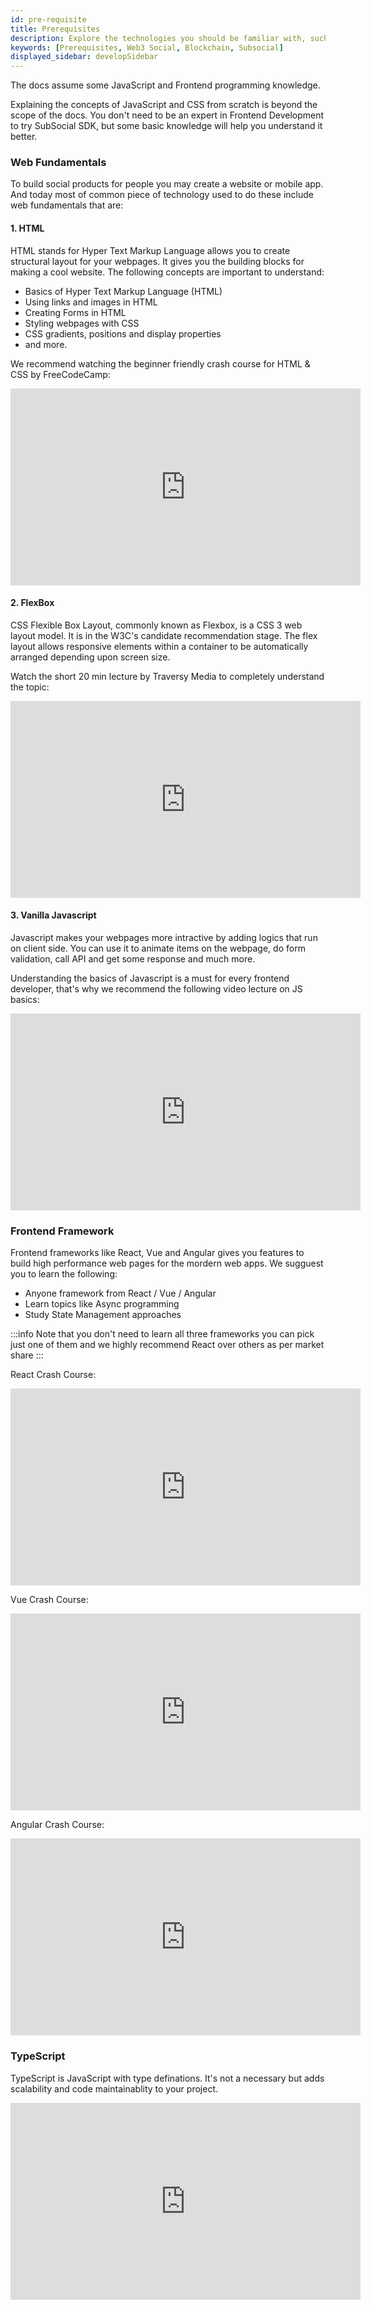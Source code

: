```yaml
---
id: pre-requisite
title: Prerequisites
description: Explore the technologies you should be familiar with, such as HTML, React, and TypeScript, in order to effectively build applications on top of Subsocial.
keywords: [Prerequisites, Web3 Social, Blockchain, Subsocial]
displayed_sidebar: developSidebar
---
```


The docs assume some JavaScript and Frontend programming knowledge.

Explaining the concepts of JavaScript and CSS from scratch is beyond the scope of the docs. You don't need to be an expert in Frontend Development to try SubSocial SDK, but some basic knowledge will help you understand it better.

### Web Fundamentals

To build social products for people you may create a website or mobile app. And today most of common piece of technology used to do these include web fundamentals that are:

#### 1. HTML
HTML stands for Hyper Text Markup Language allows you to create structural layout for your webpages. It gives you the building blocks for making a cool website. The following concepts are important to understand:

- Basics of Hyper Text Markup Language (HTML)
- Using links and images in HTML
- Creating Forms in HTML
- Styling webpages with CSS
- CSS gradients, positions and display properties
- and more.

We recommend watching the beginner friendly crash course for HTML & CSS by FreeCodeCamp:
<iframe width="560" height="315" src="https://www.youtube.com/embed/mU6anWqZJcc" title="YouTube video player" frameborder="0" allow="accelerometer; autoplay; clipboard-write; encrypted-media; gyroscope; picture-in-picture" allowfullscreen></iframe>

#### 2. FlexBox
CSS Flexible Box Layout, commonly known as Flexbox, is a CSS 3 web layout model. It is in the W3C's candidate recommendation stage. The flex layout allows responsive elements within a container to be automatically arranged depending upon screen size.

Watch the short 20 min lecture by Traversy Media to completely understand the topic:
<iframe width="560" height="315" src="https://www.youtube.com/embed/JJSoEo8JSnc" title="YouTube video player" frameborder="0" allow="accelerometer; autoplay; clipboard-write; encrypted-media; gyroscope; picture-in-picture" allowfullscreen></iframe>

#### 3. Vanilla Javascript

Javascript makes your webpages more intractive by adding logics that run on client side. You can use it to animate items on the webpage, do form validation, call API and get some response and much more.

Understanding the basics of Javascript is a must for every frontend developer, that's why we recommend the following video lecture on JS basics:
<iframe width="560" height="315" src="https://www.youtube.com/embed/W6NZfCO5SIk" title="YouTube video player" frameborder="0" allow="accelerometer; autoplay; clipboard-write; encrypted-media; gyroscope; picture-in-picture" allowfullscreen></iframe>

### Frontend Framework

Frontend frameworks like React, Vue and Angular gives you features to build high performance web pages for the mordern web apps. We sugguest you to learn the following:

- Anyone framework from React / Vue / Angular
- Learn topics like Async programming
- Study State Management approaches 

:::info 
Note that you don't need to learn all three frameworks you can pick just one of them and we highly recommend React over others as per market share
:::

React Crash Course:

<iframe width="560" height="315" src="https://www.youtube.com/embed/w7ejDZ8SWv8" title="YouTube video player" frameborder="0" allow="accelerometer; autoplay; clipboard-write; encrypted-media; gyroscope; picture-in-picture" allowfullscreen></iframe>

Vue Crash Course:

<iframe width="560" height="315" src="https://www.youtube.com/embed/qZXt1Aom3Cs" title="YouTube video player" frameborder="0" allow="accelerometer; autoplay; clipboard-write; encrypted-media; gyroscope; picture-in-picture" allowfullscreen></iframe>

Angular Crash Course:

<iframe width="560" height="315" src="https://www.youtube.com/embed/3dHNOWTI7H8" title="YouTube video player" frameborder="0" allow="accelerometer; autoplay; clipboard-write; encrypted-media; gyroscope; picture-in-picture" allowfullscreen></iframe>

### TypeScript 

TypeScript is JavaScript with type definations. It's not a necessary but adds scalability and code maintainablity to your project.

<iframe width="560" height="315" src="https://www.youtube.com/embed/NjN00cM18Z4" title="YouTube video player" frameborder="0" allow="accelerometer; autoplay; clipboard-write; encrypted-media; gyroscope; picture-in-picture" allowfullscreen></iframe>
